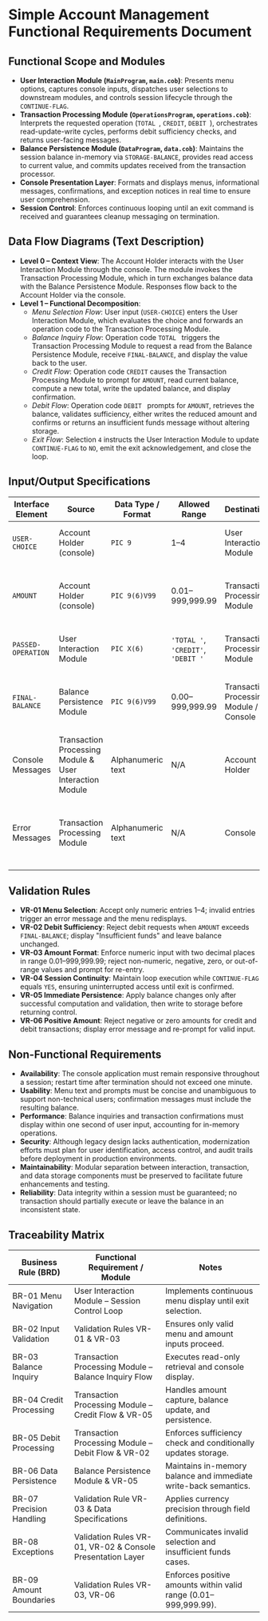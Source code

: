 # Simple Account Management Functional Requirements Document

## Functional Scope and Modules
- **User Interaction Module (`MainProgram`, `main.cob`)**: Presents menu options, captures console inputs, dispatches user selections to downstream modules, and controls session lifecycle through the `CONTINUE-FLAG`.
- **Transaction Processing Module (`OperationsProgram`, `operations.cob`)**: Interprets the requested operation (`TOTAL `, `CREDIT`, `DEBIT `), orchestrates read-update-write cycles, performs debit sufficiency checks, and returns user-facing messages.
- **Balance Persistence Module (`DataProgram`, `data.cob`)**: Maintains the session balance in-memory via `STORAGE-BALANCE`, provides read access to current value, and commits updates received from the transaction processor.
- **Console Presentation Layer**: Formats and displays menus, informational messages, confirmations, and exception notices in real time to ensure user comprehension.
- **Session Control**: Enforces continuous looping until an exit command is received and guarantees cleanup messaging on termination.

## Data Flow Diagrams (Text Description)
- **Level 0 – Context View**: The Account Holder interacts with the User Interaction Module through the console. The module invokes the Transaction Processing Module, which in turn exchanges balance data with the Balance Persistence Module. Responses flow back to the Account Holder via the console.
- **Level 1 – Functional Decomposition**:
  - *Menu Selection Flow*: User input (`USER-CHOICE`) enters the User Interaction Module, which evaluates the choice and forwards an operation code to the Transaction Processing Module.
  - *Balance Inquiry Flow*: Operation code `TOTAL ` triggers the Transaction Processing Module to request a read from the Balance Persistence Module, receive `FINAL-BALANCE`, and display the value back to the user.
  - *Credit Flow*: Operation code `CREDIT` causes the Transaction Processing Module to prompt for `AMOUNT`, read current balance, compute a new total, write the updated balance, and display confirmation.
  - *Debit Flow*: Operation code `DEBIT ` prompts for `AMOUNT`, retrieves the balance, validates sufficiency, either writes the reduced amount and confirms or returns an insufficient funds message without altering storage.
  - *Exit Flow*: Selection `4` instructs the User Interaction Module to update `CONTINUE-FLAG` to `NO`, emit the exit acknowledgement, and close the loop.

## Input/Output Specifications
| Interface Element | Source | Data Type / Format | Allowed Range | Destination | Description |
| --- | --- | --- | --- | --- | --- |
| `USER-CHOICE` | Account Holder (console) | `PIC 9` | 1–4 | User Interaction Module | Determines which operation is executed. |
| `AMOUNT` | Account Holder (console) | `PIC 9(6)V99` | 0.01–999,999.99 | Transaction Processing Module | Monetary value supplied for credit or debit transactions. |
| `PASSED-OPERATION` | User Interaction Module | `PIC X(6)` | `'TOTAL '`, `'CREDIT'`, `'DEBIT '` | Transaction Processing Module | Operation code handed off for execution. |
| `FINAL-BALANCE` | Balance Persistence Module | `PIC 9(6)V99` | 0.00–999,999.99 | Transaction Processing Module / Console | Provides current balance to inform calculations and output. |
| Console Messages | Transaction Processing Module & User Interaction Module | Alphanumeric text | N/A | Account Holder | Menu, confirmation, error, and exit messaging. |
| Error Messages | Transaction Processing Module | Alphanumeric text | N/A | Console | Error-specific messages (invalid input, insufficient funds). |

## Validation Rules
- **VR-01 Menu Selection**: Accept only numeric entries 1–4; invalid entries trigger an error message and the menu redisplays.
- **VR-02 Debit Sufficiency**: Reject debit requests when `AMOUNT` exceeds `FINAL-BALANCE`; display "Insufficient funds" and leave balance unchanged.
- **VR-03 Amount Format**: Enforce numeric input with two decimal places in range 0.01–999,999.99; reject non-numeric, negative, zero, or out-of-range values and prompt for re-entry.
- **VR-04 Session Continuity**: Maintain loop execution while `CONTINUE-FLAG` equals `YES`, ensuring uninterrupted access until exit is confirmed.
- **VR-05 Immediate Persistence**: Apply balance changes only after successful computation and validation, then write to storage before returning control.
- **VR-06 Positive Amount**: Reject negative or zero amounts for credit and debit transactions; display error message and re-prompt for valid input.

## Non-Functional Requirements
- **Availability**: The console application must remain responsive throughout a session; restart time after termination should not exceed one minute.
- **Usability**: Menu text and prompts must be concise and unambiguous to support non-technical users; confirmation messages must include the resulting balance.
- **Performance**: Balance inquiries and transaction confirmations must display within one second of user input, accounting for in-memory operations.
- **Security**: Although legacy design lacks authentication, modernization efforts must plan for user identification, access control, and audit trails before deployment in production environments.
- **Maintainability**: Modular separation between interaction, transaction, and data storage components must be preserved to facilitate future enhancements and testing.
- **Reliability**: Data integrity within a session must be guaranteed; no transaction should partially execute or leave the balance in an inconsistent state.

## Traceability Matrix
| Business Rule (BRD) | Functional Requirement / Module | Notes |
| --- | --- | --- |
| BR-01 Menu Navigation | User Interaction Module – Session Control Loop | Implements continuous menu display until exit selection. |
| BR-02 Input Validation | Validation Rules VR-01 & VR-03 | Ensures only valid menu and amount inputs proceed. |
| BR-03 Balance Inquiry | Transaction Processing Module – Balance Inquiry Flow | Executes read-only retrieval and console display. |
| BR-04 Credit Processing | Transaction Processing Module – Credit Flow & VR-05 | Handles amount capture, balance update, and persistence. |
| BR-05 Debit Processing | Transaction Processing Module – Debit Flow & VR-02 | Enforces sufficiency check and conditionally updates storage. |
| BR-06 Data Persistence | Balance Persistence Module & VR-05 | Maintains in-memory balance and immediate write-back semantics. |
| BR-07 Precision Handling | Validation Rule VR-03 & Data Specifications | Applies currency precision through field definitions. |
| BR-08 Exceptions | Validation Rules VR-01, VR-02 & Console Presentation Layer | Communicates invalid selection and insufficient funds cases. |
| BR-09 Amount Boundaries | Validation Rules VR-03, VR-06 | Enforces positive amounts within valid range (0.01–999,999.99). |
